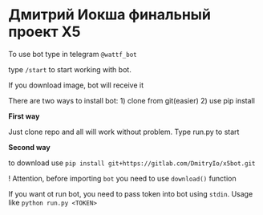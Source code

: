 # Дмитрий Иокша финальный проект Х5

To use bot type in telegram `@wattf_bot`

type `/start` to start working with bot.

If you download image, bot will receive it

There are two ways to install bot: 1) clone from git(easier) 2) use pip install

**First way**

Just clone repo and all will work without problem. Type run.py to start

**Second way**

to download use `pip install git+https://gitlab.com/DmitryIo/x5bot.git`

! Attention, before importing `bot` you need to use `download()` function

If you want ot run bot, you need to pass token into bot using `stdin`. Usage like `python run.py <TOKEN>`

